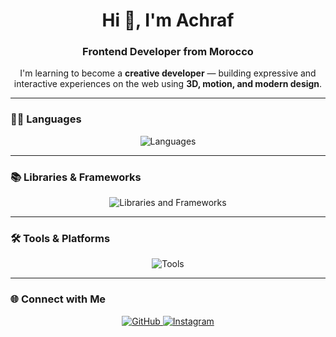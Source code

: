 <h1 align="center">Hi 👋, I'm Achraf</h1>
<h3 align="center">Frontend Developer from Morocco</h3>

<p align="center">
  I'm learning to become a <strong>creative developer</strong> — building expressive and interactive experiences on the web using <strong>3D, motion, and modern design</strong>.
</p>


---

### 🧑‍💻 Languages

<p align="center">
  <img src="https://skillicons.dev/icons?i=html,css,js,ts" alt="Languages" />
</p>

---

### 📚 Libraries & Frameworks

<p align="center">
  <img src="https://skillicons.dev/icons?i=react,nextjs,tailwind,threejs,gsap," alt="Libraries and Frameworks" />
</p>


---

### 🛠️ Tools & Platforms

<p align="center">
  <img src="https://skillicons.dev/icons?i=git,vscode,figma," alt="Tools" />
</p>

---

### 🌐 Connect with Me

<p align="center">
  <a href="https://github.com/Midyass" target="_blank">
    <img src="https://skillicons.dev/icons?i=github" alt="GitHub" />
  </a>
  
  <a href="https://instagram.com/midyas_code" target="_blank">
    <img src="https://skillicons.dev/icons?i=instagram" alt="Instagram" />
  </a>
</p>

